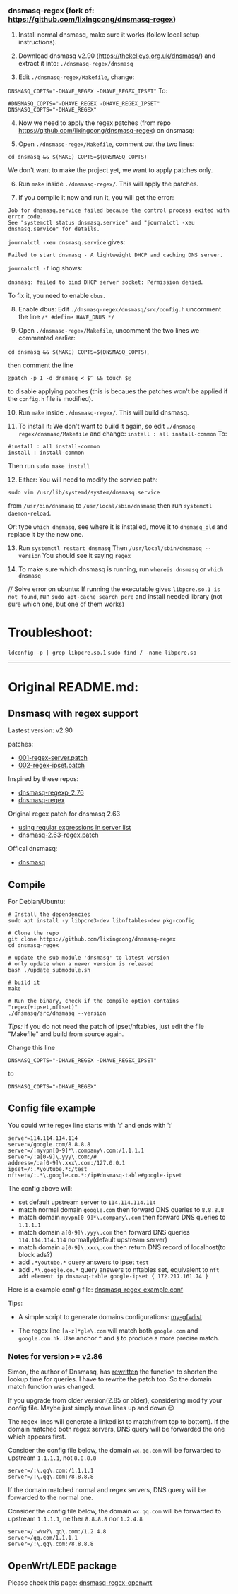 ### dnsmasq-regex (fork of: https://github.com/lixingcong/dnsmasq-regex)

1. Install normal dnsmasq, make sure it works (follow local setup instructions).

2. Download dnsmasq v2.90 (https://thekelleys.org.uk/dnsmasq/) and extract it into: `./dnsmasq-regex/dnsmasq`

3. Edit `./dnsmasq-regex/Makefile`, change:

`DNSMASQ_COPTS="-DHAVE_REGEX -DHAVE_REGEX_IPSET"`
To:
```
#DNSMASQ_COPTS="-DHAVE_REGEX -DHAVE_REGEX_IPSET"
DNSMASQ_COPTS="-DHAVE_REGEX"
```

4. Now we need to apply the regex patches (from repo https://github.com/lixingcong/dnsmasq-regex) on dnsmasq:

5. Open `./dnsmasq-regex/Makefile`, comment out the two lines:
```
cd dnsmasq && $(MAKE) COPTS=$(DNSMASQ_COPTS)
```
We don't want to make the project yet, we want to apply patches only.

6. Run `make` inside `./dnsmasq-regex/`. This will apply the patches.

7. If you compile it now and run it, you will get the error:

```
Job for dnsmasq.service failed because the control process exited with error code.
See "systemctl status dnsmasq.service" and "journalctl -xeu dnsmasq.service" for details.
```

`journalctl -xeu dnsmasq.service`
gives:

`Failed to start dnsmasq - A lightweight DHCP and caching DNS server.`

`journalctl -f`
log shows:

`dnsmasq: failed to bind DHCP server socket: Permission denied`.

To fix it, you need to enable `dbus`.

8. Enable dbus: Edit `./dnsmasq-regex/dnsmasq/src/config.h` uncomment the line `/* #define HAVE_DBUS */`

9. Open `./dnsmasq-regex/Makefile`, uncomment the two lines we commented earlier:

`cd dnsmasq && $(MAKE) COPTS=$(DNSMASQ_COPTS)`,

then comment the line

`@patch -p 1 -d dnsmasq < $^ && touch $@`

to disable applying patches (this is becaues the patches won't be applied if the `config.h` file is modified).

10. Run `make` inside `./dnsmasq-regex/`. This will build dnsmasq.

11. To install it: We don't want to build it again, so edit `./dnsmasq-regex/dnsmasq/Makefile` and change:
`install : all install-common`
To:
```
#install : all install-common
install : install-common
```
Then run `sudo make install`

12. Either: You will need to modify the service path:

`sudo vim /usr/lib/systemd/system/dnsmasq.service`

from `/usr/bin/dnsmasq` to `/usr/local/sbin/dnsmasq` then run `systemctl daemon-reload`.

Or: type `which dnsmasq`, see where it is installed, move it to `dnsmasq_old` and replace it by the new one.

13. Run `systemctl restart dnsmasq` Then `/usr/local/sbin/dnsmasq --version` You should see it saying `regex`

14. To make sure which dnsmasq is running, run `whereis dnsmasq` or `which dnsmasq`

// Solve error on ubuntu:
If running the executable gives `libpcre.so.1 is not found`, run `sudo apt-cache search pcre` and install needed library (not sure which one, but one of them works)
# Troubleshoot:
`ldconfig -p | grep libpcre.so.1`
`sudo find / -name libpcre.so`

* * * * * * * * * * * * * * * * * * * * * * * * * * * * * * * * * * * * * * * * * * * * *

# Original README.md:
## Dnsmasq with regex support

Lastest version: v2.90

patches:
- [001-regex-server.patch](/patches/001-regex-server.patch)
- [002-regex-ipset.patch](/patches/002-regex-ipset.patch)

Inspired by these repos:
- [dnsmasq-regexp_2.76](https://github.com/spacedingo/dnsmasq-regexp_2.76)
- [dnsmasq-regex](https://github.com/cuckoohello/dnsmasq-regex)

Original regex patch for dnsmasq 2.63
- [using regular expressions in server list](http://lists.thekelleys.org.uk/pipermail/dnsmasq-discuss/2013q2/007124.html)
- [dnsmasq-2.63-regex.patch](http://lists.thekelleys.org.uk/pipermail/dnsmasq-discuss/attachments/20130428/b3fc0de0/attachment.obj)

Offical dnsmasq:
- [dnsmasq](http://www.thekelleys.org.uk/dnsmasq/)

## Compile

For Debian/Ubuntu:

```
# Install the dependencies
sudo apt install -y libpcre3-dev libnftables-dev pkg-config

# Clone the repo
git clone https://github.com/lixingcong/dnsmasq-regex
cd dnsmasq-regex

# update the sub-module 'dnsmasq' to latest version
# only update when a newer version is released
bash ./update_submodule.sh

# build it
make

# Run the binary, check if the compile option contains "regex(+ipset,nftset)"
./dnsmasq/src/dnsmasq --version
```

*Tips:* If you do not need the patch of ipset/nftables, just edit the file "Makefile" and build from source again.

Change this line

```
DNSMASQ_COPTS="-DHAVE_REGEX -DHAVE_REGEX_IPSET"
```

to

```
DNSMASQ_COPTS="-DHAVE_REGEX"
```

## Config file example

You could write regex line starts with ':' and ends with ':'

```
server=114.114.114.114
server=/google.com/8.8.8.8
server=/:myvpn[0-9]*\.company\.com:/1.1.1.1
server=/:a[0-9]\.yyy\.com:/#
address=/:a[0-9]\.xxx\.com:/127.0.0.1
ipset=/:.*youtube.*:/test
nftset=/:.*\.google.co.*:/ip#dnsmasq-table#google-ipset
```

The config above will:

- set default upstream server to ```114.114.114.114```
- match normal domain ```google.com``` then forward DNS queries to ```8.8.8.8```
- match domain ```myvpn[0-9]*\.company\.com``` then forward DNS queries to ```1.1.1.1```
- match domain ```a[0-9]\.yyy\.com``` then forward DNS queries ```114.114.114.114``` normally(default upstream server)
- match domain ```a[0-9]\.xxx\.com``` then return DNS record of localhost(to block ads?)
- add ```.*youtube.*``` query answers to ipset ```test```
- add ```.*\.google.co.*``` query answers to nftables set, equivalent to ```nft add element ip dnsmasq-table google-ipset { 172.217.161.74 }```

Here is a example config file: [dnsmasq\_regex\_example.conf](/dnsmasq_regex_example.conf)

Tips:

- A simple script to generate domains configurations: [my-gfwlist](https://github.com/lixingcong/my-gfwlist)

- The regex line ```[a-z]*gle\.com``` will match both ```google.com``` and ```google.com.hk```. Use anchor ```^``` and ```$``` to produce a more precise match.

### Notes for version >= v2.86

Simon, the author of Dnsmasq, has [rewritten](https://thekelleys.org.uk/gitweb/?p=dnsmasq.git;a=commit;h=12a9aa7c628e2d7dcd34949603848a3fb53fce9c) the function to shorten the lookup time for queries. I have to rewrite the patch too. So the domain match function was changed.

If you upgrade from older version(2.85 or older), considering modify your config file. Maybe just simply move lines up and down.😉

The regex lines will generate a linkedlist to match(from top to bottom). If the domain matched both regex servers, DNS query will be forwarded the one which appears first.

Consider the config file below, the domain ```wx.qq.com``` will be forwarded to upstream ```1.1.1.1```, not ```8.8.8.8```

```
server=/:\.qq\.com:/1.1.1.1
server=/:\.qq\.com:/8.8.8.8
```

If the domain matched normal and regex servers, DNS query will be forwarded to the normal one.

Consider the config file below, the domain ```wx.qq.com``` will be forwarded to upstream ```1.1.1.1```, neither ```8.8.8.8``` nor ```1.2.4.8```

```
server=/:w\w?\.qq\.com:/1.2.4.8
server=/qq.com/1.1.1.1
server=/:\.qq\.com:/8.8.8.8
```

## OpenWrt/LEDE package

Please check this page: [dnsmasq-regex-openwrt](https://github.com/lixingcong/dnsmasq-regex-openwrt)



